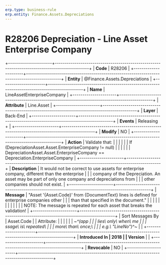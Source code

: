 ```yaml
---
erp.type: business-rule
erp.entity: Finance.Assets.Depreciations
---
```


# R28206 Depreciation - Line Asset Enterprise Company
+----------------------+-----------------------------------------------------------------------------------------------+
| **Code**             | R28206                                                                                        |
+----------------------+-----------------------------------------------------------------------------------------------+
| **Entity**           | @Finance.Assets.Depreciations                                                                                  |
+----------------------+-----------------------------------------------------------------------------------------------+
| **Name**             | LineAssetEnterpriseCompany                                                                    |
+----------------------+-----------------------------------------------------------------------------------------------+
| **Attribute**        | Line.Asset                                                                                    |
+----------------------+-----------------------------------------------------------------------------------------------+
| **Layer**            | Back-End                                                                                      |
+----------------------+-----------------------------------------------------------------------------------------------+
| **Events**           | Releasing +                                                                                   |
+----------------------+-----------------------------------------------------------------------------------------------+
| **Modify**           | NO                                                                                            |
+----------------------+-----------------------------------------------------------------------------------------------+
| **Action**           | Validate that:                                                                                |
|                      |                                                                                               |
|                      | If (DepreciationAsset.Asset.EnterpriseCompany != null)                                        |
|                      |                                                                                               |
|                      | DepreciationAsset.Asset.EnterpriseCompany == Depreciation.EnterpriseCompany                   |
+----------------------+-----------------------------------------------------------------------------------------------+
| **Description**      | It would not be correct to use assets for enterprise company, different than the enterprise   |
|                      | company of the Depreciation. An asset may be part of only one company and depreciations from  |
|                      | other companies should not exist.                                                             |
+----------------------+-----------------------------------------------------------------------------------------------+
| **Message**          | \"Asset \'{Asset.Code}\' from {DocumentText} lines is defined for enterprise companies other  |
|                      | than that specified in the document.\"                                                        |
|                      |                                                                                               |
|                      |                                                                                               |
|                      |                                                                                               |
|                      | NOTE: The message is repeated for each asset that breaks the validation!                      |
+----------------------+-----------------------------------------------------------------------------------------------+
| Sort Messages By     | Asset.Code                                                                                    |
| Attribute:           |                                                                                               |
|                      |                                                                                               |
| *~^(app              |                                                                                               |
| lies\ only\ when\ me |                                                                                               |
| ssage\ is\ repeated\ |                                                                                               |
|  more\ than\ once;\  |                                                                                               |
| e.g.\ \"LineNo\")^~* |                                                                                               |
+----------------------+-----------------------------------------------------------------------------------------------+
| **Introduced In      | 2018                                                                                          |
| Version**            |                                                                                               |
+----------------------+-----------------------------------------------------------------------------------------------+
| **Revocable**        | NO                                                                                            |
+----------------------+-----------------------------------------------------------------------------------------------+

  

  

  
